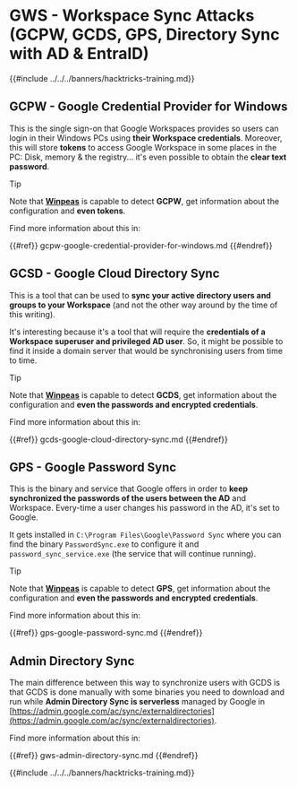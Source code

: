 # GWS - Workspace Sync Attacks (GCPW, GCDS, GPS, Directory Sync with AD & EntraID)

{{#include ../../../banners/hacktricks-training.md}}

## GCPW - Google Credential Provider for Windows

This is the single sign-on that Google Workspaces provides so users can login in their Windows PCs using **their Workspace credentials**. Moreover, this will store **tokens** to access Google Workspace in some places in the PC: Disk, memory & the registry... it's even possible to obtain the **clear text password**.

> [!TIP]
> Note that [**Winpeas**](https://github.com/peass-ng/PEASS-ng/tree/master/winPEAS/winPEASexe) is capable to detect **GCPW**, get information about the configuration and **even tokens**.

Find more information about this in:

{{#ref}}
gcpw-google-credential-provider-for-windows.md
{{#endref}}

## GCSD - Google Cloud Directory Sync

This is a tool that can be used to **sync your active directory users and groups to your Workspace** (and not the other way around by the time of this writing).

It's interesting because it's a tool that will require the **credentials of a Workspace superuser and privileged AD user**. So, it might be possible to find it inside a domain server that would be synchronising users from time to time.

> [!TIP]
> Note that [**Winpeas**](https://github.com/peass-ng/PEASS-ng/tree/master/winPEAS/winPEASexe) is capable to detect **GCDS**, get information about the configuration and **even the passwords and encrypted credentials**.

Find more information about this in:

{{#ref}}
gcds-google-cloud-directory-sync.md
{{#endref}}

## GPS - Google Password Sync

This is the binary and service that Google offers in order to **keep synchronized the passwords of the users between the AD** and Workspace. Every-time a user changes his password in the AD, it's set to Google.

It gets installed in `C:\Program Files\Google\Password Sync` where you can find the binary `PasswordSync.exe` to configure it and `password_sync_service.exe` (the service that will continue running).

> [!TIP]
> Note that [**Winpeas**](https://github.com/peass-ng/PEASS-ng/tree/master/winPEAS/winPEASexe) is capable to detect **GPS**, get information about the configuration and **even the passwords and encrypted credentials**.

Find more information about this in:

{{#ref}}
gps-google-password-sync.md
{{#endref}}

## Admin Directory Sync

The main difference between this way to synchronize users with GCDS is that GCDS is done manually with some binaries you need to download and run while **Admin Directory Sync is serverless** managed by Google in [https://admin.google.com/ac/sync/externaldirectories](https://admin.google.com/ac/sync/externaldirectories).

Find more information about this in:

{{#ref}}
gws-admin-directory-sync.md
{{#endref}}

{{#include ../../../banners/hacktricks-training.md}}



